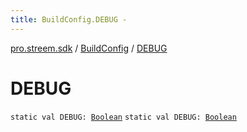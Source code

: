 ```yaml
---
title: BuildConfig.DEBUG - 
---
```


[pro.streem.sdk](../index.html) / [BuildConfig](index.html) / [DEBUG](./-d-e-b-u-g.html)

# DEBUG

`static val DEBUG: `[`Boolean`](https://kotlinlang.org/api/latest/jvm/stdlib/kotlin/-boolean/index.html)
`static val DEBUG: `[`Boolean`](https://kotlinlang.org/api/latest/jvm/stdlib/kotlin/-boolean/index.html)